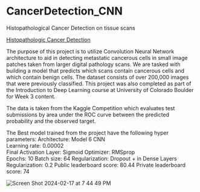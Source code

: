 # CancerDetection_CNN
Histopathological Cancer Detection on tissue scans

[Histopathologic Cancer Detection](https://www.kaggle.com/competitions/histopathologic-cancer-detection/overview)

The purpose of this project is to utilize Convolution Neural Network architecture to aid in detecting metastatic cancerous cells in small image patches taken from larger digital pathology scans. We are tasked with building a model that predicts which scans contain cancerous cells and which contain benign cells. The dataset consists of over 200,000 images that were previously classified. This project was also completed as part of the Introduction to Deep Learning course at University of Colorado Boulder for Week 3 content. 

The data is taken from the Kaggle Competition which evaluates test submissions by area under the ROC curve between the predicted probability and the observed target.

The Best model trained from the project have the following hyper parameters:
Architecture: Model 6 CNN	
Learning rate: 0.00002	
Final Activation Layer: Sigmoid
Optimizer: RMSprop	
Epochs: 10
Batch size: 64
Regularization: Dropout + in Dense Layers
Regularization: 0.2
Public leaderboard score: 80.44
Private leaderboard score: 74

![Screen Shot 2024-02-17 at 7 44 49 PM](https://github.com/ancr8790/CancerDetection_CNN/assets/95835246/5ba9297e-c2be-4910-aa1c-d4a99995b592)


